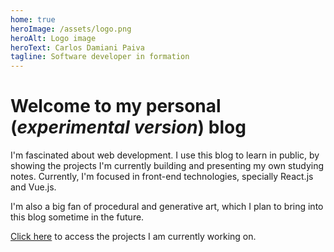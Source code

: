 ```yaml
---
home: true
heroImage: /assets/logo.png
heroAlt: Logo image
heroText: Carlos Damiani Paiva
tagline: Software developer in formation
---
```


# Welcome to my personal (_experimental version_) blog

I'm fascinated about web development.
I use this blog to learn in public, by showing the projects I'm currently building and presenting my own studying notes. 
Currently, I'm focused in front-end technologies, specially React.js and Vue.js.

I'm also a big fan of procedural and generative art, which I plan to bring into this blog sometime in the future.

[Click here](/projects/) to access the projects I am currently working on.

<CustomFooter />

